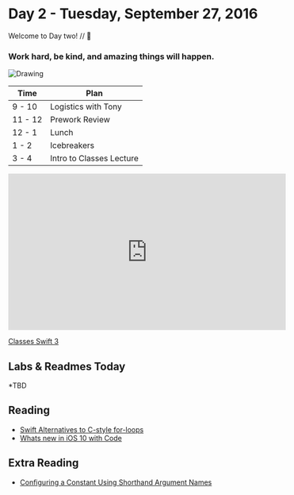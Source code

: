 # Day 2 - Tuesday, September 27, 2016

Welcome to Day two! // :blue_heart:

### Work hard, be kind, and amazing things will happen.

![Drawing](https://media.giphy.com/media/xT8qBdemIGlrdIEr1S/giphy.gif)

Time        |   Plan   |
----------------|-------
9 - 10           | Logistics with Tony
11 - 12          | Prework Review
12 - 1    | Lunch
1 - 2     | Icebreakers
3 - 4     | Intro to Classes Lecture

<iframe width="560" height="315" src="https://www.youtube.com/embed/fQE7sQDgTzc?rel=0&modestbranding=1" frameborder="0" allowfullscreen></iframe><p><a href="https://www.youtube.com/watch?v=fQE7sQDgTzc">Classes Swift 3</a></p>

## Labs & Readmes Today

  *TBD

## Reading


* [Swift Alternatives to C-style for-loops](https://www.natashatherobot.com/swift-alternatives-to-c-style-for-loops/)
* [Whats new in iOS 10 with Code](https://github.com/shu223/iOS-10-Sampler)

## Extra Reading

* [Configuring a Constant Using Shorthand Argument Names](https://www.natashatherobot.com/swift-configuring-a-constant-using-shorthand-argument-names/)
<br>

